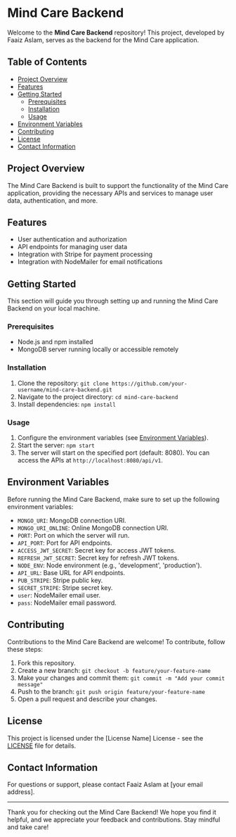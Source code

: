 # Mind Care Backend

Welcome to the **Mind Care Backend** repository! This project, developed by Faaiz Aslam, serves as the backend for the Mind Care application.

## Table of Contents

- [Project Overview](#project-overview)
- [Features](#features)
- [Getting Started](#getting-started)
  - [Prerequisites](#prerequisites)
  - [Installation](#installation)
  - [Usage](#usage)
- [Environment Variables](#environment-variables)
- [Contributing](#contributing)
- [License](#license)
- [Contact Information](#contact-information)

## Project Overview

The Mind Care Backend is built to support the functionality of the Mind Care application, providing the necessary APIs and services to manage user data, authentication, and more.

## Features

- User authentication and authorization
- API endpoints for managing user data
- Integration with Stripe for payment processing
- Integration with NodeMailer for email notifications

## Getting Started

This section will guide you through setting up and running the Mind Care Backend on your local machine.

### Prerequisites

- Node.js and npm installed
- MongoDB server running locally or accessible remotely

### Installation

1. Clone the repository: `git clone https://github.com/your-username/mind-care-backend.git`
2. Navigate to the project directory: `cd mind-care-backend`
3. Install dependencies: `npm install`

### Usage

1. Configure the environment variables (see [Environment Variables](#environment-variables)).
2. Start the server: `npm start`
3. The server will start on the specified port (default: 8080). You can access the APIs at `http://localhost:8080/api/v1`.

## Environment Variables

Before running the Mind Care Backend, make sure to set up the following environment variables:

- `MONGO_URI`: MongoDB connection URI.
- `MONGO_URI_ONLINE`: Online MongoDB connection URI.
- `PORT`: Port on which the server will run.
- `API_PORT`: Port for API endpoints.
- `ACCESS_JWT_SECRET`: Secret key for access JWT tokens.
- `REFRESH_JWT_SECRET`: Secret key for refresh JWT tokens.
- `NODE_ENV`: Node environment (e.g., 'development', 'production').
- `API_URL`: Base URL for API endpoints.
- `PUB_STRIPE`: Stripe public key.
- `SECRET_STRIPE`: Stripe secret key.
- `user`: NodeMailer email user.
- `pass`: NodeMailer email password.

## Contributing

Contributions to the Mind Care Backend are welcome! To contribute, follow these steps:

1. Fork this repository.
2. Create a new branch: `git checkout -b feature/your-feature-name`
3. Make your changes and commit them: `git commit -m "Add your commit message"`
4. Push to the branch: `git push origin feature/your-feature-name`
5. Open a pull request and describe your changes.

## License

This project is licensed under the [License Name] License - see the [LICENSE](LICENSE) file for details.

## Contact Information

For questions or support, please contact Faaiz Aslam at [your email address].

---

Thank you for checking out the Mind Care Backend! We hope you find it helpful, and we appreciate your feedback and contributions. Stay mindful and take care!